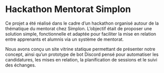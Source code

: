 # Hackathon Mentorat Simplon

Ce projet a été réalisé dans le cadre d’un hackathon organisé autour de la thématique du mentorat chez Simplon.
L’objectif était de proposer une solution simple, fonctionnelle et adaptée pour faciliter la mise en relation entre apprenants et alumnis via un système de mentorat.

Nous avons conçu un site vitrine statique permettant de présenter notre concept, ainsi qu’un prototype de bot Discord pensé pour automatiser les candidatures, les mises en relation, la planification de sessions et le suivi des échanges.
